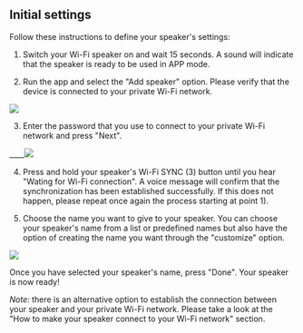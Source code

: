 ## Initial settings

Follow these instructions to define your speaker's settings:

1) Switch your Wi-Fi speaker on and wait 15 seconds. A sound will indicate that the speaker is ready to be used in APP mode.

2) Run the app and select the "Add speaker" option. Please verify that the device is connected to your private Wi-Fi network.

![](http://static.energysistem.com/images/manuals/42677/56e8357bd5bac.jpg)

3) Enter the password that you use to connect to your private Wi-Fi network and press "Next".

____![](http://static.energysistem.com/images/manuals/42677/56e837d92cb37.jpg)

4) Press and hold your speaker's Wi-Fi SYNC (3) button until you hear "Wating for Wi-Fi connection". A voice message will confirm that the synchronization has been established successfully. If this does not happen, please repeat once again the process starting at point 1). 

5) Choose the name you want to give to your speaker. You can choose your speaker's name from a list or predefined names but also have the option of creating the name you want through the "customize" option. 

![](http://static.energysistem.com/images/manuals/42677/56e83881d0b19.jpg)

Once you have selected your speaker's name, press "Done". Your speaker is now ready!

*Note:* there is an alternative option to establish the connection between your speaker and your private Wi-Fi network. Please take a look at the "How to make your speaker connect to your Wi-Fi network" section.

